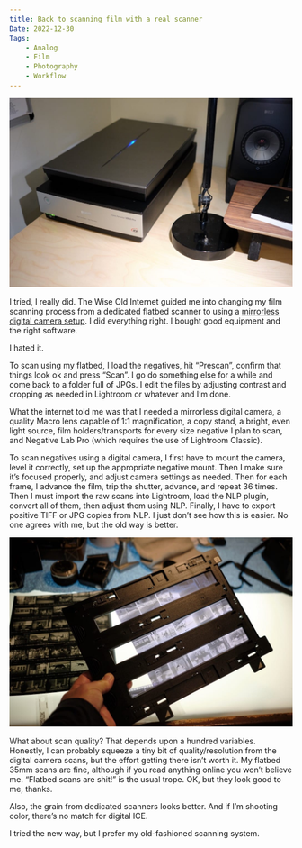 ```yaml
---
title: Back to scanning film with a real scanner
Date: 2022-12-30
Tags: 
    - Analog
    - Film
    - Photography
    - Workflow
---
```


![Epson V750 film scanner on my desk](_scanner.jpg)

I tried, I really did. The Wise Old Internet guided me into changing my film scanning process from a dedicated flatbed scanner to using a [mirrorless digital camera setup](/posts/2020/using-the-skier-sunray-copy-box-3-for-digital-film-scanning). I did everything right. I bought good equipment and the right software.

I hated it.

To scan using my flatbed, I load the negatives, hit “Prescan”, confirm that things look ok and press “Scan”. I go do something else for a while and come back to a folder full of JPGs. I edit the files by adjusting contrast and cropping as needed in Lightroom or whatever and I’m done.

What the internet told me was that I needed a mirrorless digital camera, a quality Macro lens capable of 1:1 magnification, a copy stand, a bright, even light source, film holders/transports for every size negative I plan to scan, and Negative Lab Pro (which requires the use of Lightroom Classic).

To scan negatives using a digital camera, I first have to mount the camera, level it correctly, set up the appropriate negative mount. Then I make sure it’s focused properly, and adjust camera settings as needed. Then for each frame, I advance the film, trip the shutter, advance, and repeat 36 times. Then I must import the raw scans into Lightroom, load the NLP plugin, convert all of them, then adjust them using NLP. Finally, I have to export positive TIFF or JPG copies from NLP. I just don’t see how this is easier. No one agrees with me, but the old way is better.

![35mm film holder for for Epson scaner](_film-holder.jpg)

What about scan quality? That depends upon a hundred variables. Honestly, I can probably squeeze a tiny bit of quality/resolution from the digital camera scans, but the effort getting there isn’t worth it. My flatbed 35mm scans are fine, although if you read anything online you won’t believe me. “Flatbed scans are shit!” is the usual trope. OK, but they look good to me, thanks.

Also, the grain from dedicated scanners looks better. And if I’m shooting color, there’s no match for digital ICE.

I tried the new way, but I prefer my old-fashioned scanning system.

